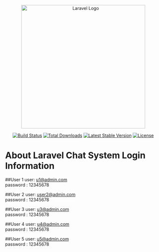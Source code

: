 <p align="center"><a href="https://laravel.com" target="_blank"><img src="https://raw.githubusercontent.com/laravel/art/master/logo-lockup/5%20SVG/2%20CMYK/1%20Full%20Color/laravel-logolockup-cmyk-red.svg" width="400" alt="Laravel Logo"></a></p>

<p align="center">
<a href="https://travis-ci.org/laravel/framework"><img src="https://travis-ci.org/laravel/framework.svg" alt="Build Status"></a>
<a href="https://packagist.org/packages/laravel/framework"><img src="https://img.shields.io/packagist/dt/laravel/framework" alt="Total Downloads"></a>
<a href="https://packagist.org/packages/laravel/framework"><img src="https://img.shields.io/packagist/v/laravel/framework" alt="Latest Stable Version"></a>
<a href="https://packagist.org/packages/laravel/framework"><img src="https://img.shields.io/packagist/l/laravel/framework" alt="License"></a>
</p>

<h1> About Laravel Chat System Login Information</h1>

##User 1
user: u1@admin.com <br>
password : 12345678

##User 2
user: user2@admin.com <br>
password : 12345678

##User 3
user: u3@admin.com <br>
password : 12345678

##User 4
user: u4@admin.com <br>
password : 12345678

##User 5
user: u5@admin.com <br>
password : 12345678





